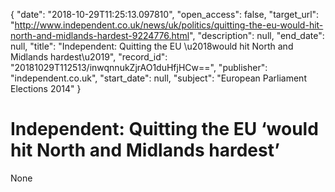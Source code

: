 {
  "date": "2018-10-29T11:25:13.097810", 
  "open_access": false, 
  "target_url": "http://www.independent.co.uk/news/uk/politics/quitting-the-eu-would-hit-north-and-midlands-hardest-9224776.html", 
  "description": null, 
  "end_date": null, 
  "title": "Independent:  Quitting the EU \u2018would hit North and Midlands hardest\u2019", 
  "record_id": "20181029T112513/inwqnnukZjrAO1duHfjHCw==", 
  "publisher": "independent.co.uk", 
  "start_date": null, 
  "subject": "European Parliament Elections 2014"
}

# Independent:  Quitting the EU ‘would hit North and Midlands hardest’

None